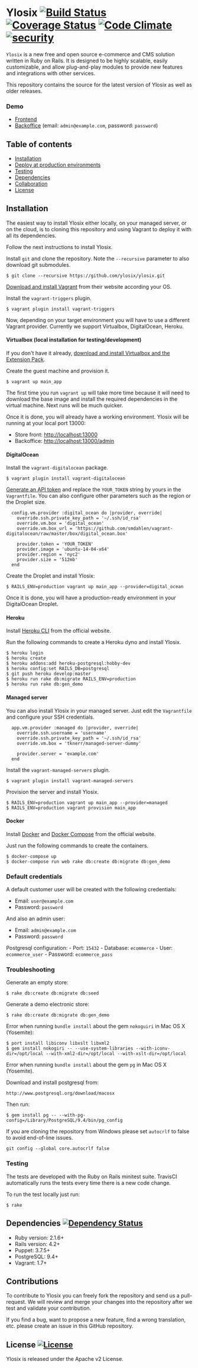 # Ylosix [![Build Status](https://travis-ci.org/ylosix/ylosix.svg?branch=develop)](https://travis-ci.org/ylosix/ylosix) [![Coverage Status](https://coveralls.io/repos/ylosix/ylosix/badge.svg?branch=develop)](https://coveralls.io/r/ylosix/ylosix?branch=develop) [![Code Climate](https://codeclimate.com/github/ylosix/ylosix/badges/gpa.svg)](https://codeclimate.com/github/ylosix/ylosix) [![security](https://hakiri.io/github/ylosix/ylosix/develop.svg)](https://hakiri.io/github/ylosix/ylosix)


`Ylosix` is a new free and open source e-commerce and CMS solution written in Ruby on Rails. It is designed to be highly scalable, easily customizable, and allow plug-and-play modules to provide new features and integrations with other services.

This repository contains the source for the latest version of Ylosix as well as older releases.

### Demo
- [Frontend](http://ylos.ylosix.com)
- [Backoffice](http://ylos.ylosix.com/admin) (email: `admin@example.com`, password: `password`)


## Table of contents

  * [Installation](#installation)
  * [Deploy at production environments](#deploy-at-production-environments)
  * [Testing](#testing)
  * [Dependencies](#dependencies)
  * [Collaboration](#collaboration)
  * [License](#license)


## Installation

The easiest way to install Ylosix either locally, on your managed server, or on the cloud, is to cloning this repository and using Vagrant to deploy it with all its dependencies.

Follow the next instructions to install Ylosix.

Install `git` and clone the repository. Note the `--recursive` parameter to also download git submodules.

```
$ git clone --recursive https://github.com/ylosix/ylosix.git
```

[Download and install Vagrant](http://www.vagrantup.com/downloads.html) from their website according your OS.

Install the `vagrant-triggers` plugin.

```
$ vagrant plugin install vagrant-triggers
```

Now, depending on your target environment you will have to use a different Vagrant provider. Currently we support Virtualbox, DigitalOcean, Heroku.

#### Virtualbox (local installation for testing/development)

If you don't have it already, [download and install Virtualbox and the Extension Pack](https://www.virtualbox.org/wiki/Downloads).

Create the guest machine and provision it.

```
$ vagrant up main_app
```

The first time you run `vagrant up` will take more time because it will need to download the base image and install the required dependencies in the virtual machine. Next runs will be much quicker.

Once it is done, you will already have a working environment. Ylosix will be running at your local port 13000:

- Store front: [http://localhost:13000](http://localhost:13000)
- Backoffice: [http://localhost:13000/admin](http://localhost:13000/admin)


#### DigitalOcean

Install the `vagrant-digitalocean` package.

```
$ vagrant plugin install vagrant-digitalocean
```

[Generate an API token](https://cloud.digitalocean.com/settings/applications) and replace the `YOUR_TOKEN` string by yours in the `Vagrantfile`. You can also configure other parameters such as the region or the Droplet size.

```
  config.vm.provider :digital_ocean do |provider, override|
    override.ssh.private_key_path = '~/.ssh/id_rsa'
    override.vm.box = 'digital_ocean'
    override.vm.box_url = 'https://github.com/smdahlen/vagrant-digitalocean/raw/master/box/digital_ocean.box'

    provider.token = 'YOUR_TOKEN'
    provider.image = 'ubuntu-14-04-x64'
    provider.region = 'nyc2'
    provider.size = '512mb'
  end
```

Create the Droplet and install Ylosix:

```
$ RAILS_ENV=production vagrant up main_app --provider=digital_ocean
```

Once it is done, you will have a production-ready environment in your DigitalOcean Droplet.


#### Heroku

Install [Heroku CLI](https://toolbelt.heroku.com) from the official website.

Run the following commands to create a Heroku dyno and install Ylosix.

```
$ heroku login
$ heroku create
$ heroku addons:add heroku-postgresql:hobby-dev
$ heroku config:set RAILS_DB=postgresql
$ git push heroku develop:master
$ heroku run rake db:migrate RAILS_ENV=production
$ heroku run rake db:gen_demo
```


#### Managed server

You can also install Ylosix in your managed server. Just edit the `Vagrantfile` and configure your SSH credentials.

```
  app.vm.provider :managed do |provider, override|
    override.ssh.username = 'username'
    override.ssh.private_key_path = '~/.ssh/id_rsa'
    override.vm.box = 'tknerr/managed-server-dummy'

    provider.server = 'example.com'
  end  
```

Install the `vagrant-managed-servers` plugin.

```
$ vagrant plugin install vagrant-managed-servers
```

Provision the server and install Ylosix.

```
$ RAILS_ENV=production vagrant up main_app --provider=managed
$ RAILS_ENV=production vagrant provision main_app
```

#### Docker


Install [Docker](https://docs.docker.com/installation/) and [Docker Compose](https://docs.docker.com/compose/install/) from the official website.

Just run the following commands to create the containers.

```
$ docker-compose up
$ docker-compose run web rake db:create db:migrate db:gen_demo
```

### Default credentials

  A default customer user will be created with the following credentials:

  - Email: `user@example.com`
  - Password: `password`

  And also an admin user:

  - Email: `admin@example.com`
  - Password: `password`

  Postgresql configuration:
    - Port: `15432`
    - Database: `ecommerce`
    - User: `ecommerce_user`
    - Password: `ecommerce_pass`


### Troubleshooting

  Generate an empty store:

  ```
  $ rake db:create db:migrate db:seed
 ```

 Generate a demo electronic store:
  ```
  $ rake db:create db:migrate db:gen_demo
  ```


  Error when running `bundle install` about the gem `nokoguiri` in Mac OS X (Yosemite):

  ```
  $ port install libiconv libxslt libxml2
  $ gem install nokogiri -- --use-system-libraries --with-iconv-dir=/opt/local --with-xml2-dir=/opt/local --with-xslt-dir=/opt/local
  ```

  Error when running `bundle install` about the gem `pg` in Mac OS X (Yosemite).

  Download and install postgresql from:

  ```
  http://www.postgresql.org/download/macosx
  ```
  Then run:

  ```
  $ gem install pg -- --with-pg-config=/Library/PostgreSQL/9.4/bin/pg_config
  ```

  If you are cloning the repository from Windows please set `autocrlf` to false to avoid end-of-line issues.

  ```
  git config --global core.autocrlf false
  ```


### Testing

The tests are developed with the Ruby on Rails minitest suite. TravisCI
automatically runs the tests every time there is a new code change.

To run the test locally just run:

```
$ rake
```


## Dependencies [![Dependency Status](https://gemnasium.com/ylosix/ylosix.svg)](https://gemnasium.com/ylosix/ylosix)

  - Ruby version: 2.1.6+
  - Rails version: 4.2+
  - Puppet: 3.7.5+
  - PostgreSQL: 9.4+
  - Vagrant: 1.7+


## Contributions

To contribute to Ylosix you can freely fork the repository and send us a pull-request. We will review and merge your changes into the repository after we test and validate your contribution.

If you find a bug, want to propose a new feature, find a wrong translation, etc. please create an issue in this GitHub repository.


## License [![License](http://img.shields.io/:license-Apache_v2-blue.svg)](https://raw.githubusercontent.com/ylosix/ylosix/develop/LICENSE)

Ylosix is released under the Apache v2 License.

